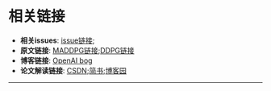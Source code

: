 # 相关链接
- **相关issues**: [issue链接](https://github.com/PaperCommunity/Reinforcement-Learning/issues/4);
- **原文链接**: [MADDPG链接](https://arxiv.org/abs/1706.02275);[DDPG链接](https://arxiv.org/abs/1509.02971)
- **博客链接**: [OpenAI bog](https://blog.openai.com/learning-to-cooperate-compete-and-communicate/)
- **论文解读链接**: [CSDN](https://blog.csdn.net/qiusuoxiaozi/article/details/79066612);[简书](https://www.jianshu.com/p/99a79cd08c72);[博客园](https://www.cnblogs.com/initial-h/p/9429632.html)
  
---


